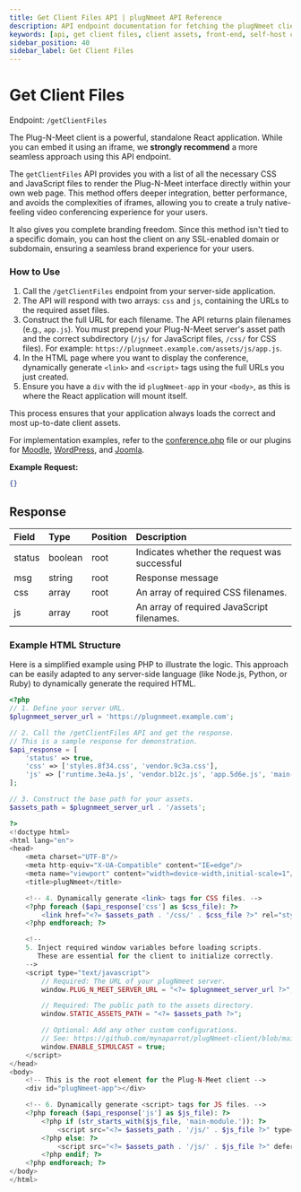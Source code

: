 ```yaml
---
title: Get Client Files API | plugNmeet API Reference
description: API endpoint documentation for fetching the plugNmeet client-side application files. This allows for self-hosting the front-end assets.
keywords: [api, get client files, client assets, front-end, self-host client, sdk, endpoint]
sidebar_position: 40
sidebar_label: Get Client Files
---
```


# Get Client Files

Endpoint: `/getClientFiles`

The Plug-N-Meet client is a powerful, standalone React application. While you can embed it using an iframe, we **strongly recommend** a more seamless approach using this API endpoint.

The `getClientFiles` API provides you with a list of all the necessary CSS and JavaScript files to render the Plug-N-Meet interface directly within your own web page. This method offers deeper integration, better performance, and avoids the complexities of iframes, allowing you to create a truly native-feeling video conferencing experience for your users.

It also gives you complete branding freedom. Since this method isn't tied to a specific domain, you can host the client on any SSL-enabled domain or subdomain, ensuring a seamless brand experience for your users.

### How to Use

1.  Call the `/getClientFiles` endpoint from your server-side application.
2.  The API will respond with two arrays: `css` and `js`, containing the URLs to the required asset files.
3.  Construct the full URL for each filename. The API returns plain filenames (e.g., `app.js`). You must prepend your Plug-N-Meet server's asset path and the correct subdirectory (`/js/` for JavaScript files, `/css/` for CSS files). For example: `https://plugnmeet.example.com/assets/js/app.js`.
4.  In the HTML page where you want to display the conference, dynamically generate `<link>` and `<script>` tags using the full URLs you just created.
5.  Ensure you have a `div` with the id `plugNmeet-app` in your `<body>`, as this is where the React application will mount itself.

This process ensures that your application always loads the correct and most up-to-date client assets.

For implementation examples, refer to the [conference.php](https://github.com/mynaparrot/plugNmeet-sdk-php/blob/main/examples/conference.php) file or our plugins for [Moodle](https://github.com/mynaparrot/moodle-mod_plugnmeet/blob/main/conference.php), [WordPress](https://github.com/mynaparrot/plugNmeet-WordPress/blob/main/plugnmeet/public/partials/plugnmeet-public-display-client.php), and [Joomla](https://github.com/mynaparrot/plugNmeet-Joomla/blob/main/components/com_plugnmeet/tmpl/room/conference.php).


**Example Request:**

```json
{}
```

## Response

| Field  | Type    | Position | Description                                 |
| :----- | :------ | :------- | :------------------------------------------ |
| status | boolean | root     | Indicates whether the request was successful |
| msg    | string  | root     | Response message                            |
| css    | array   | root     | An array of required CSS filenames.         |
| js     | array   | root     | An array of required JavaScript filenames.  |

### Example HTML Structure

Here is a simplified example using PHP to illustrate the logic. This approach can be easily adapted to any server-side language (like Node.js, Python, or Ruby) to dynamically generate the required HTML.

```php
<?php
// 1. Define your server URL.
$plugnmeet_server_url = 'https://plugnmeet.example.com';

// 2. Call the /getClientFiles API and get the response.
// This is a sample response for demonstration.
$api_response = [
    'status' => true,
    'css' => ['styles.8f34.css', 'vendor.9c3a.css'],
    'js' => ['runtime.3e4a.js', 'vendor.b12c.js', 'app.5d6e.js', 'main-module.a4f1.js'],
];

// 3. Construct the base path for your assets.
$assets_path = $plugnmeet_server_url . '/assets';

?>
<!doctype html>
<html lang="en">
<head>
    <meta charset="UTF-8"/>
    <meta http-equiv="X-UA-Compatible" content="IE=edge"/>
    <meta name="viewport" content="width=device-width,initial-scale=1"/>
    <title>plugNmeet</title>

    <!-- 4. Dynamically generate <link> tags for CSS files. -->
    <?php foreach ($api_response['css'] as $css_file): ?>
        <link href="<?= $assets_path . '/css/' . $css_file ?>" rel="stylesheet" />
    <?php endforeach; ?>

    <!--
    5. Inject required window variables before loading scripts.
       These are essential for the client to initialize correctly.
    -->
    <script type="text/javascript">
        // Required: The URL of your plugNmeet server.
        window.PLUG_N_MEET_SERVER_URL = "<?= $plugnmeet_server_url ?>";

        // Required: The public path to the assets directory.
        window.STATIC_ASSETS_PATH = "<?= $assets_path ?>";

        // Optional: Add any other custom configurations.
        // See: https://github.com/mynaparrot/plugNmeet-client/blob/main/src/assets/config_sample.js
        window.ENABLE_SIMULCAST = true;
    </script>
</head>
<body>
    <!-- This is the root element for the Plug-N-Meet client -->
    <div id="plugNmeet-app"></div>

    <!-- 6. Dynamically generate <script> tags for JS files. -->
    <?php foreach ($api_response['js'] as $js_file): ?>
        <?php if (str_starts_with($js_file, 'main-module.')): ?>
            <script src="<?= $assets_path . '/js/' . $js_file ?>" type="module"></script>
        <?php else: ?>
            <script src="<?= $assets_path . '/js/' . $js_file ?>" defer="defer"></script>
        <?php endif; ?>
    <?php endforeach; ?>
</body>
</html>
```
